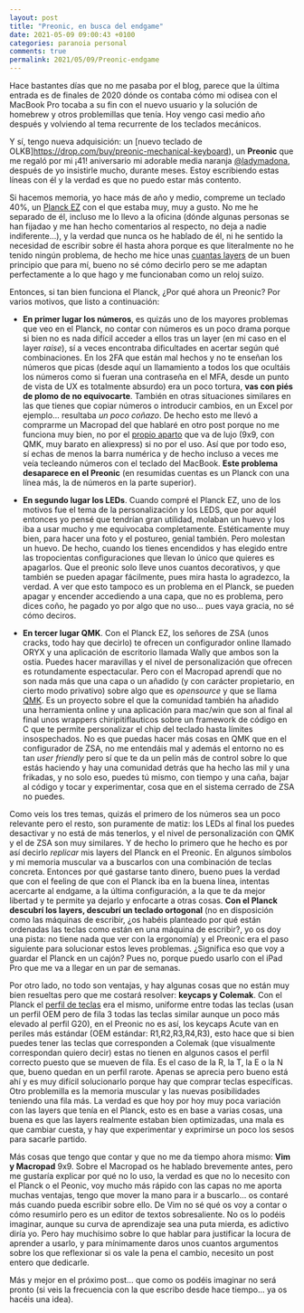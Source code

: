 ```yaml
---
layout: post
title: "Preonic, en busca del endgame"
date: 2021-05-09 09:00:43 +0100
categories: paranoia personal
comments: true
permalink: 2021/05/09/Preonic-endgame
---
```


Hace bastantes días que no me pasaba por el blog, parece que la última entrada es de finales de 2020 dónde os contaba cómo mi odisea con el MacBook Pro tocaba a su fin con el nuevo usuario y la solución de homebrew y otros problemillas que tenía. Hoy vengo casi medio año después y volviendo al tema recurrente de los teclados mecánicos.

Y sí, tengo nueva adquisición: un [nuevo teclado de OLKB]https://drop.com/buy/preonic-mechanical-keyboard), un **Preonic** que me regaló por mi ¡41! aniversario mi adorable media naranja [@ladymadona](*https://childrenatyourfeet.com), después de yo insistirle mucho, durante meses. Estoy escribiendo estas líneas con él y la verdad es que no puedo estar más contento.

Si hacemos memoria, yo hace más de año y medio, compreme un teclado 40%, un [Planck EZ](http://www.resistancefutile.com/2019/10/12/Mi-nuevo-teclado) con el que estaba muy, muy a gusto. No me he separado de él, incluso me lo llevo a la oficina (dónde algunas personas se han fijadao y me han hecho comentarios al respecto, no deja a nadie indiferente...), y la verdad que nunca os he hablado de él, ni he sentido la necesidad de escribir sobre él hasta ahora porque es que literalmente no he tenido ningún problema, de hecho me hice unas [cuantas layers](https://configure.zsa.io/planck-ez/layouts/VqeXY/latest/0) de un buen principio que para mí, bueno no sé cómo decirlo pero se me adaptan perfectamente a lo que hago y me funcionaban como un reloj suizo.

Entonces, si tan bien funciona el Planck, ¿Por qué ahora un Preonic? Por varios motivos, que listo a continuación:

* **En primer lugar los números**, es quizás uno de los mayores problemas que veo en el Planck, no contar con números es un poco drama porque si bien no es nada difícil acceder a ellos tras un layer (en mi caso en el layer _raise_), sí a veces encontraba dificultades en acertar según qué combinaciones. En los 2FA que están mal hechos y no te enseñan los números que picas (desde aquí un llamamiento a todos los que ocultáis los números como si fueran una contraseña en el MFA, desde un punto de vista de UX es totalmente absurdo) era un poco tortura, **vas con piés de plomo de no equivocarte**. También en otras situaciones similares en las que tienes que copiar números o introducir cambios, en un Excel por ejemplo... resultaba *un poco coñazo*. De hecho esto me llevó a comprarme un Macropad del que hablaré en otro post porque no me funciona muy bien, no por el [propio aparto](https://es.aliexpress.com/item/4000510880374.html) que va de lujo (9x9, con QMK, muy barato en aliexpress) si no por el uso. Así que por todo eso, sí echas de menos la barra numérica y de hecho incluso a veces me veía tecleando números con el teclado del MacBook. **Este problema desaparece en el Preonic** (en resumidas cuentas es un Planck con una línea más, la de números en la parte superior).

* **En segundo lugar los LEDs**. Cuando compré el Planck EZ, uno de los motivos fue el tema de la personalización y los LEDS, que por aquél entonces yo pensé que tendrían gran utilidad, molaban un huevo y los iba a usar mucho y me equivocaba completamente. Estéticamente muy bien, para hacer una foto y el postureo, genial también. Pero molestan un huevo. De hecho, cuando los tienes encendidos y has elegido entre las tropocientas configuraciones que llevan lo único que quieres es apagarlos. Que el preonic solo lleve unos cuantos decorativos, y que también se pueden apagar fácilmente, pues mira hasta lo agradezco, la verdad. A ver que esto tampoco es un problema en el Planck, se pueden apagar y encender accediendo a una capa, que no es problema, pero dices coño, he pagado yo por algo que no uso... pues vaya gracia, no sé cómo deciros.

* **En tercer lugar QMK**. Con el Planck EZ, los señores de ZSA (unos cracks, todo hay que decirlo) te ofrecen un configurador online llamado ORYX y una aplicación de escritorio llamada Wally que ambos son la ostia. Puedes hacer maravillas y el nivel de personalización que ofrecen es rotundamente espectacular. Pero con el Macropad aprendí que no son nada más que una capa o un añadido (y con carácter propietario, en cierto modo privativo) sobre algo que es _opensource_ y que se llama [QMK](https://qmk.fm). Es un proyecto sobre el que la comunidad también ha añadido una herramienta online y una aplicación para mac/win que son al final al final unos wrappers chiripitiflauticos sobre un framework de código en C que te permite personalizar el chip del teclado hasta límites insospechados. No es que puedas hacer más cosas en QMK que en el configurador de ZSA, no me entendáis mal y además el entorno no es tan _user friendly_ pero sí que te da un pelín más de control sobre lo que estás haciendo y hay una comunidad detrás que ha hecho las mil y una frikadas, y no solo eso, puedes tú mismo, con tiempo y una caña, bajar al código y tocar y experimentar, cosa que en el sistema cerrado de ZSA no puedes.

Como veis los tres temas, quizás el primero de los números sea un poco relevante pero el resto, son puramente de matiz: los LEDs al final los puedes desactivar y no está de más tenerlos, y el nivel de personalización con QMK y el de ZSA son muy similares. Y de hecho lo primero que he hecho es por así decirlo _replicar_ mis layers del Planck en el Preonic. En algunos símbolos y mi memoria muscular va a buscarlos con una combinación de teclas concreta. Entonces por qué gastarse tanto dinero, bueno pues la verdad que con el feeling de que con el Planck iba en la buena línea, intentas acercarte al endgame, a la última configuración, a la que te da mejor libertad y te permite ya dejarlo y enfocarte a otras cosas. **Con el Planck descubrí los layers, descubrí un teclado ortogonal** (no en disposición como las máquinas de escribir, ¿os habéis planteado por qué están ordenadas las teclas como están en una máquina de escribir?, yo os doy una pista: no tiene nada que ver con la ergonomía) y el Preonic era el paso siguiente para solucionar estos leves problemas. ¿Significa eso que voy a guardar el Planck en un cajón? Pues no, porque puedo usarlo con el iPad Pro que me va a llegar en un par de semanas.

Por otro lado, no todo son ventajas, y hay algunas cosas que no están muy bien resueltas pero que me costará resolver: **keycaps y Colemak**. Con el Planck el [perfil de teclas](https://thekeeblog.com/overview-of-different-keycap-profiles/) era el mismo, uniforme entre todas las teclas (usan un perfil OEM pero de fila 3 todas las teclas similar aunque un poco más elevado al perfil G20), en el Preonic no es así, los keycaps Acute van en periles más estándar (OEM estándar: R1,R2,R3,R4,R3), esto hace que si bien puedes tener las teclas que corresponden a Colemak (que visualmente correspondan quiero decir) estas no tienen en algunos casos el perfil correcto puesto que se mueven de fila. Es el caso de la R, la T, la E o la N que, bueno quedan en un perfil rarote. Apenas se aprecia pero bueno está ahí y es muy difícil solucionarlo porque hay que comprar teclas específicas. Otro problemilla es la memoria muscular y las nuevas posibilidades teniendo una fila más. La verdad es que hoy por hoy muy poca variación con las layers que tenía en el Planck, esto es en base a varias cosas, una buena es que las layers realmente estaban bien optimizadas, una mala es que cambiar cuesta, y hay que experimentar y exprimirse un poco los sesos para sacarle partido.  

Más cosas que tengo que contar y que no me da tiempo ahora mismo: **Vim y Macropad** 9x9. Sobre el Macropad os he hablado brevemente antes, pero me gustaría explicar por qué no lo uso, la verdad es que no lo necesito con el Planck o el Peonic, voy mucho más rápido con las capas no me aporta muchas ventajas, tengo que mover la mano para ir a buscarlo... os contaré más cuando pueda escribir sobre ello. De Vim no sé qué os voy a contar o cómo resumirlo pero es un editor de textos sobresaliente. No os lo podéis imaginar, aunque su curva de aprendizaje sea una puta mierda, es adictivo diría yo. Pero hay muchísimo sobre lo que hablar para justificar la locura de aprender a usarlo, y para mínimamente daros unos cuantos argumentos sobre los que reflexionar si os vale la pena el cambio, necesito un post entero que dedicarle. 

Más y mejor en el próximo post... que como os podéis imaginar no será pronto (si veis la frecuencia con la que escribo desde hace tiempo... ya os hacéis una idea).




